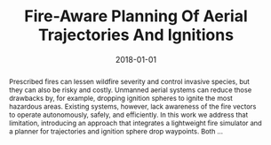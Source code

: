 ---
title: "Fire-Aware Planning Of Aerial Trajectories And Ignitions"
abstract: "Prescribed fires can lessen wildfire severity and control invasive species, but they can also be risky and costly. Unmanned aerial systems can reduce those drawbacks by, for example, dropping ignition spheres to ignite the most hazardous areas. Existing systems, however, lack awareness of the fire vectors to operate autonomously, safely, and efficiently. In this work we address that limitation, introducing an approach that integrates a lightweight fire simulator and a planner for trajectories and ignition sphere drop waypoints. Both …"
date: 2018-01-01
venue: "2018 IEEE/RSJ International Conference on Intelligent Robots and Systems, IROS 2018, Madrid, Spain, October 1-5, 2018"
paperurl: https://ieeexplore.ieee.org/abstract/document/8593568/
authors: "Evan Beachly, Carrick Detweiler, Sebastian G. Elbaum, Brittany A. Duncan, Carl Hildebrandt, Dirac Twidwell and Craig Allen"
awards: ""
---